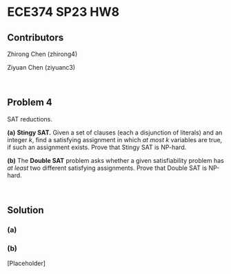 # ECE374 SP23 HW8

## Contributors

Zhirong Chen (zhirong4)

Ziyuan Chen (ziyuanc3)

<br>

## Problem 4

SAT reductions.

**(a)** **Stingy SAT.** Given a set of clauses (each a disjunction of
literals) and an integer $k$, find a satisfying assignment in which *at most* $k$ variables are true, if such an assignment exists. Prove that Stingy SAT is NP-hard.

**(b)** The **Double SAT** problem asks whether a given satisfiability problem has *at least* two different satisfying assignments. Prove that Double SAT is NP-hard.

<br>

## Solution

### **(a)**



### **(b)**

[Placeholder]
